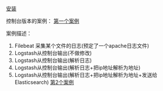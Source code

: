 

[安装](https://www.elastic.co/guide/en/logstash/7.17/installing-logstash.html)


控制台版本的案例：
[第一个案例](https://www.elastic.co/guide/en/logstash/7.17/first-event.html)



案例描述：
1. Filebeat 采集某个文件的日志(预定了一个apache日志文件)
2. Logstash从控制台输出(不做修改)
3. Logstash从控制台输出(解析日志)
4. Logstash从控制台输出(解析日志+把ip地址解析为地址)
5. Logstash从控制台输出(解析日志+把ip地址解析为地址+发送给Elasticsearch)
[第2个案例](https://www.elastic.co/guide/en/logstash/7.17/advanced-pipeline.html)